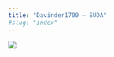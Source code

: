 ```yaml
---
title: "Davinder1700 – SUDA"
#slug: "index"
---
```


[![](/wp-content/2007/11/Davinder1700-300x225.jpg)](/wp-content/2007/11/Davinder1700.jpg)